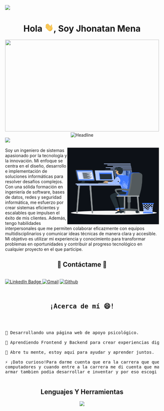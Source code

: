 <div>
<img src="https://user-images.githubusercontent.com/73097560/115834477-dbab4500-a447-11eb-908a-139a6edaec5c.gif">
<h1 align ="center">
  Hola <img src="https://raw.githubusercontent.com/ABSphreak/ABSphreak/master/gifs/Hi.gif" width="30px">, Soy Jhonatan Mena
</h1>
<div align=center>  

<div>
<img src="https://images.unsplash.com/photo-1593720219276-0b1eacd0aef4?q=80&w=1161&auto=format&fit=crop&ixlib=rb-4.0.3&ixid=M3wxMjA3fDB8MHxwaG90by1wYWdlfHx8fGVufDB8fHx8fA%3D%3D" width="100%" height="300">
</div>
  
<img src="https://readme-typing-svg.herokuapp.com?color=%236FDA44&size=32&center=true&vCenter=true&width=600&height=50&lines=Ingeniero+De+Sistemas;Desarrollo+Web;Desarrollador+De+Software;Freelancer" alt="Headline"/>
</div>
<img src="https://user-images.githubusercontent.com/73097560/115834477-dbab4500-a447-11eb-908a-139a6edaec5c.gif">
</div>
<div>
  <p><img align="right" height="250" width="300" src="https://raw.githubusercontent.com/SubhadeepZilong/SubhadeepZilong/main/icons/animation_500_kxa883sd.gif" alt="SubhadeepZilong" />
  Soy un ingeniero de sistemas apasionado por la tecnología y la innovación. Mi enfoque se centra en el diseño, desarrollo e implementación de soluciones informáticas para resolver desafíos complejos. 
Con una sólida formación en ingeniería de software, bases de datos, redes y seguridad informática,
me esfuerzo por crear sistemas eficientes y escalables que impulsen el éxito de mis clientes. Además, tengo habilidades interpersonales que me permiten colaborar eficazmente con equipos multidisciplinarios y comunicar ideas técnicas de manera clara y accesible. Mi objetivo es utilizar mi experiencia y conocimiento para transformar problemas en oportunidades y contribuir al progreso tecnológico en cualquier proyecto en el que participe.

  </p>
</div>
<div>
  <h2 align="center">🤝 Contáctame 🤝 </h2>
  <br>
  <a href="https://www.linkedin.com/in/jhonatan-esmith-mena-urrutia-523145272/">
    <img src="https://img.shields.io/badge/LinkedIn-blue?style=for-the-badge&logo=linkedin&logoColor=white" alt="LinkedIn Badge"/>
  </a>
 <a href="mailto:jhsmu0104@gmail.com"><img alt="Gmail" src="https://img.shields.io/badge/Gmail-D14836?style=for-the-badge&logo=gmail&logoColor=white"></a>
</a>
<a href="https://github.com/jhsmu"><img alt="Github" title="Jaydeep Yadav Github" src="https://img.shields.io/badge/GitHub-100000?style=for-the-badge&logo=github&logoColor=white"></a>
</div>
<br>

<pre>
<h2 align="center"> ¡Acerca de mí 😄! </h2>
  <br>
🔭 Desarrollando una página web de apoyo psicológico.

🌱 Aprendiendo Frontend y Backend para crear experiencias digitales extraordinarias.

💬 Abre tu mente, estoy aquí para ayudar y aprender juntos.

⚡ ¡Dato curioso!Para darme cuenta que era la carrera que queria estudia desarme varios 
computadores y cuando entre a la carrera me di cuenta que mas alla de solo desarmar y 
armar tambien podia desarrollar e inventar y por eso escogi ser ingeniero de sistemas 

</pre>

<div>
 <h2 align="center">Lenguajes Y Herramientas</h2> 

<p align="center">
<img width="500px"  src="https://skillicons.dev/icons?i=py,js,html,css,bootstrap,react,laravel,php,typescript,nodejs,mysql,mongo,git,jenkins,vscode,docker,postman,linux&perline=10"  />
</p>

</div>



